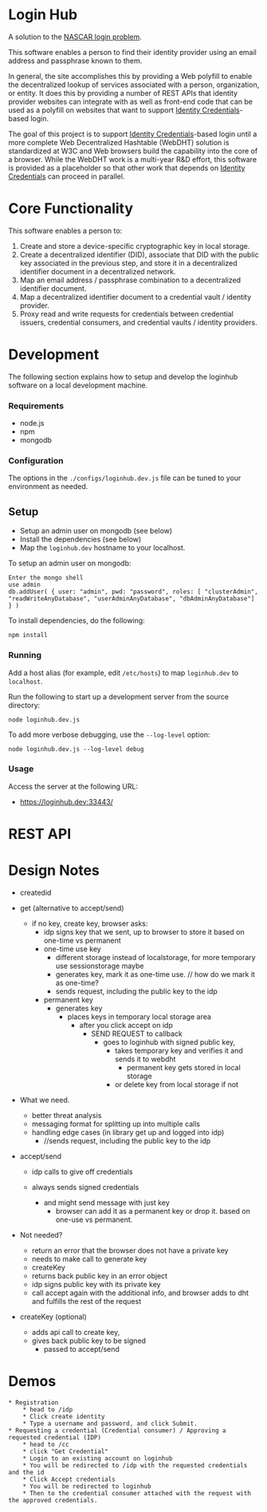 # Login Hub

A solution to the [NASCAR login problem][NASCAR].

This software enables a person to find their identity provider using an
email address and passphrase known to them.

In general, the site accomplishes this by providing a Web polyfill to
enable the decentralized lookup of services associated with a person,
organization, or entity. It does this by providing a number of REST APIs
that identity provider websites can integrate with as well as front-end
code that can be used as a polyfill on websites that want to support
[Identity Credentials][IC]-based login.

The goal of this project is to support [Identity Credentials][IC]-based
login until a more complete Web Decentralized Hashtable (WebDHT) solution
is standardized at W3C and Web browsers build the capability into the
core of a browser. While the WebDHT work is a multi-year R&D effort, this
software is provided as a placeholder so that other work that depends
on [Identity Credentials][IC] can proceed in parallel.

# Core Functionality

This software enables a person to:

1. Create and store a device-specific cryptographic key in local storage.
2. Create a decentralized identifier (DID), associate that DID with the
   public key associated in the previous step, and store it in a
   decentralized identifier document in a decentralized network.
3. Map an email address / passphrase combination to a decentralized
   identifier document. 
4. Map a decentralized identifier document to
   a credential vault / identity provider.
5. Proxy read and write requests for credentials between 
   credential issuers, credential consumers, and credential vaults /
   identity providers.

# Development

The following section explains how to setup and develop the loginhub
software on a local development machine.

### Requirements

* node.js
* npm
* mongodb

### Configuration

The options in the `./configs/loginhub.dev.js` file can be tuned to your
environment as needed.

## Setup

* Setup an admin user on mongodb (see below)
* Install the dependencies (see below)
* Map the `loginhub.dev` hostname to your localhost.

To setup an admin user on mongodb:

    Enter the mongo shell
    use admin
    db.addUser( { user: "admin", pwd: "password", roles: [ "clusterAdmin", "readWriteAnyDatabase", "userAdminAnyDatabase", "dbAdminAnyDatabase"] } )

To install dependencies, do the following:

    npm install

### Running

Add a host alias (for example, edit `/etc/hosts`) to map `loginhub.dev` to
`localhost`.

Run the following to start up a development server from the source directory:

    node loginhub.dev.js

To add more verbose debugging, use the `--log-level` option:

    node loginhub.dev.js --log-level debug

### Usage

Access the server at the following URL:

* https://loginhub.dev:33443/

# REST API

# Design Notes

  * createdid

  * get (alternative to accept/send)
	  * if no key, create key, browser asks:
		* idp signs key that we sent, up to browser to store it based on one-time vs permanent
		* one-time use key
			* different storage instead of localstorage, for more temporary use	sessionstorage maybe
			* generates key, mark it as one-time use. // how do we mark it as one-time?
			* sends request, including the public key to the idp
		* permanent key
			* generates key
				* places keys in temporary local storage area
					* after you click accept on idp
						* SEND REQUEST to callback
						  * goes to loginhub with signed public key,
							  * takes temporary key and verifies it and sends it to webdht
								* permanent key gets stored in local storage
							* or delete key from local storage if not

  * What we need.
	  * better threat analysis
	  * messaging format for splitting up into multiple calls
	  * handling edge cases (in library get up and logged into idp)
		* //sends request, including the public key to the idp

  * accept/send
	  * idp calls to give off credentials

	* always sends signed credentials
		* and might send message with just key
			* browser can add it as a permanent key or drop it. based on one-use vs permanent.

  * Not needed?
    * return an error that the browser does not have a private key
    * needs to make call to generate key
    * createKey
    * returns back public key in an error object
    * idp signs public key with its private key
    * call accept again with the additional info, and browser adds to dht and fulfills the rest of the request

  * createKey (optional)
	  * adds api call to create key,
	  * gives back public key to be signed
		* passed to accept/send
# Demos
	* Registration	
		* head to /idp
		* Click create identity
		* Type a username and password, and click Submit.
	* Requesting a credential (Credential consumer) / Approving a requested credential (IDP)
		* head to /cc
		* click "Get Credential"
		* Login to an existing account on loginhub
		* You will be redirected to /idp with the requested credentials and the id
		* Click Accept credentials
		* You will be redirected to loginhub
		* Then to the credential consumer attached with the request with the approved credentials. 




[NASCAR]: https://indiewebcamp.com/NASCAR_problem "The NASCAR Problem"
[IC]: http://opencreds.org/specs/source/identity-credentials/ "Identity Credentials"

